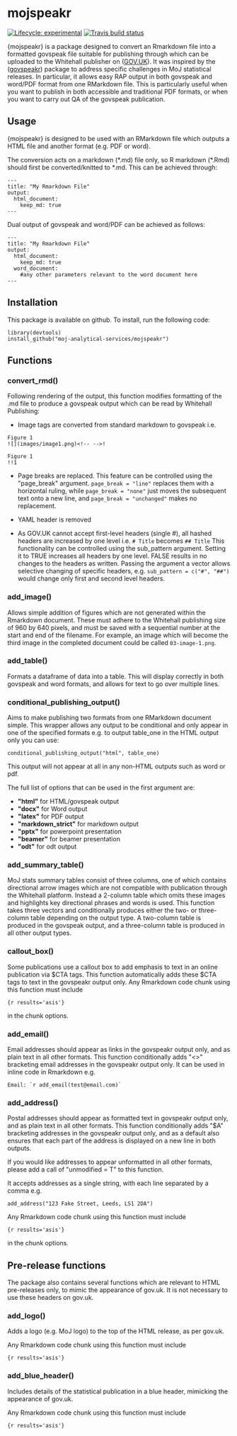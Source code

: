 # mojspeakr

<!-- badges: start -->
[![Lifecycle: experimental](https://img.shields.io/badge/lifecycle-experimental-orange.svg)](https://www.tidyverse.org/lifecycle/#experimental)
[![Travis build status](https://travis-ci.com/moj-analytical-services/mojspeakr.svg?branch=development)](https://travis-ci.com/github/moj-analytical-services/mojspeakr)
<!-- badges: end -->

{mojspeakr} is a package designed to convert an Rmarkdown file into a formatted govspeak file suitable for publishing through which can be uploaded to the Whitehall publisher on ([GOV.UK](https://www.gov.uk)). It was inspired by the ([govspeakr](https://github.com/best-practice-and-impact/govspeakr)) package to  address specific challenges in MoJ statistical releases. In particular, it allows easy RAP output in both govspeak and word/PDF format from one RMarkdown file. This is particularly useful when you want to publish in both accessible and traditional PDF formats, or when you want to carry out QA of the govspeak publication.

## Usage
{mojspeakr} is designed to be used with an RMarkdown file which outputs a HTML file and another format (e.g. PDF or word). 

The conversion acts on a markdown (\*.md) file only, so R markdown (\*.Rmd) should first be converted/knitted to \*.md. This can be achieved through:

```
---
title: "My Rmarkdown File"
output: 
  html_document:
    keep_md: true
---
```

Dual output of govspeak and word/PDF can be achieved as follows:

```
---
title: "My Rmarkdown File"
output: 
  html_document:
    keep_md: true
  word_document:
    #any other parameters relevant to the word document here
---
```

## Installation
This package is available on github. To install, run the following code:

```
library(devtools)
install_github("moj-analytical-services/mojspeakr")
```

## Functions

### convert_rmd() 
Following rendering of the output, this function modifies formatting of the .md file to produce a govspeak output which can be read by Whitehall Publishing:

* Image tags are converted from standard markdown to govspeak i.e.
```
Figure 1
![](images/image1.png)<!-- -->!

Figure 1
!!1
```

* Page breaks are replaced. This feature can be controlled using the "page_break" argument. ```page_break = "line"``` replaces them with a horizontal ruling, while ```page_break = "none"``` just moves the subsequent text onto a new line, and ```page_break = "unchanged"``` makes no replacement.

* YAML header is removed

* As GOV.UK cannot accept first-level headers (single #), all hashed headers are increased by one level i.e.
``` # Title ``` becomes ```## Title```
This functionality can be controlled using the sub_pattern argument. Setting it to TRUE increases all headers by one level. FALSE results in no changes to the headers as written. Passing the argument a vector allows selective changing of specific headers, e.g. ```sub_pattern = c("#", "##")``` would change only first and second level headers.

### add_image() 
Allows simple addition of figures which are not generated within the Rmarkdown document. These must adhere to the Whitehall publishing size of 960 by 640 pixels, and must be saved with a sequential number at the start and end of the filename. For example, an image which will become the third image in the completed document could be called ```03-image-1.png```.

### add_table() 
Formats a dataframe of data into a table. This will display correctly in both govspeak and word formats, and allows for text to go over multiple lines.

### conditional_publishing_output()
Aims to make publishing two formats from one RMarkdown document simple. This wrapper allows any output to be conditional and only appear in one of the specified formats e.g. to output table_one in the HTML output only you can use:

```
conditional_publishing_output("html", table_one)
```
This output will not appear at all in any non-HTML outputs such as word or pdf.

The full list of options that can be used in the first argument are:

* **"html"** for HTML/govspeak output
* **"docx"** for Word output
* **"latex"** for PDF output
* **"markdown_strict"** for markdown output
* **"pptx"** for powerpoint presentation
* **"beamer"** for beamer presentation
* **"odt"** for odt output

### add_summary_table() 
MoJ stats summary tables consist of three columns, one of which contains directional arrow images which are not compatible with publication through the Whitehall platform. Instead a 2-column table which omits these images and highlights key directional phrases and words is used. This function takes three vectors and conditionally produces either the two- or three- column table depending on the output type. A two-column table is produced in the govspeak output, and a three-column table is produced in all other output types.

### callout_box() 
Some publications use a callout box to add emphasis to text in an online publication via $CTA tags. This function automatically adds these $CTA tags to text in the govspeakr output only. Any Rmarkdown code chunk using this function must include 
```
{r results='asis'}
```
in the chunk options.

### add_email() 
Email addresses should appear as links in the govspeakr output only, and as plain text in all other formats. This function conditionally adds "<>" bracketing email addresses in the govspeakr output only. It can be used in inline code in Rmarkdown e.g. 
```
Email: `r add_email(test@email.com)`
```

### add_address()
Postal addresses should appear as formatted text in govspeakr output only, and as plain text in all other formats. This function conditionally adds "$A" bracketing addresses in the govspeakr output only, and as a default also ensures that each part of the address is displayed on a new line in both outputs. 

If you would like addresses to appear unformatted in all other formats, please add a call of "unmodified = T" to this function. 

It accepts addresses as a single string, with each line separated by a comma e.g.
```
add_address("123 Fake Street, Leeds, LS1 2DA")
```
Any Rmarkdown code chunk using this function must include 
```
{r results='asis'}
```
in the chunk options.

## Pre-release functions
The package also contains several functions which are relevant to HTML pre-releases only, to mimic the appearance of gov.uk. It is not necessary to use these headers on gov.uk.

### add_logo()
Adds a logo (e.g. MoJ logo) to the top of the HTML release, as per gov.uk. 

Any Rmarkdown code chunk using this function must include 
```
{r results='asis'}
```

### add_blue_header()
Includes details of the statistical publication in a blue header, mimicking the appearance of gov.uk. 

Any Rmarkdown code chunk using this function must include 
```
{r results='asis'}
```

